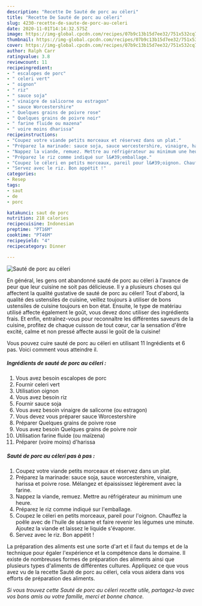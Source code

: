 ```yaml
---
description: "Recette De Sauté de porc au céleri"
title: "Recette De Sauté de porc au céleri"
slug: 4230-recette-de-saute-de-porc-au-celeri
date: 2020-11-01T14:14:32.575Z
image: https://img-global.cpcdn.com/recipes/07b9c13b15d7ee32/751x532cq70/saute-de-porc-au-celeri-photo-principale-de-la-recette.jpg
thumbnail: https://img-global.cpcdn.com/recipes/07b9c13b15d7ee32/751x532cq70/saute-de-porc-au-celeri-photo-principale-de-la-recette.jpg
cover: https://img-global.cpcdn.com/recipes/07b9c13b15d7ee32/751x532cq70/saute-de-porc-au-celeri-photo-principale-de-la-recette.jpg
author: Ralph Carr
ratingvalue: 3.8
reviewcount: 11
recipeingredient:
- " escalopes de porc"
- " celeri vert"
- " oignon"
- " riz"
- " sauce soja"
- " vinaigre de salicorne ou estragon"
- " sauce Worcestershire"
- " Quelques grains de poivre rose"
- " Quelques grains de poivre noir"
- " farine fluide ou mazena"
- " voire moins dharissa"
recipeinstructions:
- "Coupez votre viande petits morceaux et réservez dans un plat."
- "Préparez la marinade: sauce soja, sauce worcestershire, vinaigre, harissa et poivre rose. Mélangez et épaississez légèrement avec la farine."
- "Nappez la viande, remuez. Mettre au réfrigérateur au minimum une heure."
- "Préparez le riz comme indiqué sur l&#39;emballage."
- "Coupez le céleri en petits morceaux, pareil pour l&#39;oignon. Chauffez la poêle avec de l&#39;huile de sésame et faire revenir les légumes une minute. Ajoutez la viande et laissez le liquide s&#39;évaporer."
- "Servez avec le riz. Bon appétit !"
categories:
- Resep
tags:
- saut
- de
- porc

katakunci: saut de porc 
nutrition: 218 calories
recipecuisine: Indonesian
preptime: "PT16M"
cooktime: "PT46M"
recipeyield: "4"
recipecategory: Dinner

---
```



![Sauté de porc au céleri](https://img-global.cpcdn.com/recipes/07b9c13b15d7ee32/751x532cq70/saute-de-porc-au-celeri-photo-principale-de-la-recette.jpg)

En général, les gens ont abandonné sauté de porc au céleri à l'avance de peur que leur cuisine ne soit pas délicieuse. Il y a plusieurs choses qui affectent la qualité gustative de sauté de porc au céleri! Tout d'abord, la qualité des ustensiles de cuisine, veillez toujours à utiliser de bons ustensiles de cuisine toujours en bon état. Ensuite, le type de matériau utilisé affecte également le goût, vous devez donc utiliser des ingrédients frais. Et enfin, entraînez-vous pour reconnaître les différentes saveurs de la cuisine, profitez de chaque cuisson de tout cœur, car la sensation d'être excité, calme et non pressé affecte aussi le goût de la cuisine!

<!--inarticleads1-->

Vous pouvez cuire sauté de porc au céleri en utilisant 11 Ingrédients et 6 pas. Voici comment vous atteindre il.

##### Ingrédients de sauté de porc au céleri :

1. Vous avez besoin  escalopes de porc
1. Fournir  celeri vert
1. Utilisation  oignon
1. Vous avez besoin  riz
1. Fournir  sauce soja
1. Vous avez besoin  vinaigre de salicorne (ou estragon)
1. Vous devez vous préparer  sauce Worcestershire
1. Préparer  Quelques grains de poivre rose
1. Vous avez besoin  Quelques grains de poivre noir
1. Utilisation  farine fluide (ou maïzena)
1. Préparer  (voire moins) d&#39;harissa




<!--inarticleads2-->

##### Sauté de porc au céleri pas à pas :

1. Coupez votre viande petits morceaux et réservez dans un plat.
1. Préparez la marinade: sauce soja, sauce worcestershire, vinaigre, harissa et poivre rose. Mélangez et épaississez légèrement avec la farine.
1. Nappez la viande, remuez. Mettre au réfrigérateur au minimum une heure.
1. Préparez le riz comme indiqué sur l&#39;emballage.
1. Coupez le céleri en petits morceaux, pareil pour l&#39;oignon. Chauffez la poêle avec de l&#39;huile de sésame et faire revenir les légumes une minute. Ajoutez la viande et laissez le liquide s&#39;évaporer.
1. Servez avec le riz. Bon appétit !




<!--inarticleads1-->

<p>
La préparation des aliments est une sorte d'art et il faut du temps et de la technique pour égaler l'expérience et la compétence dans le domaine. Il existe de nombreuses formes de préparation des aliments ainsi que plusieurs types d'aliments de différentes cultures. Appliquez ce que vous avez vu de la recette Sauté de porc au céleri, cela vous aidera dans vos efforts de préparation des aliments.
</p>

<p>
<i>Si vous trouvez cette Sauté de porc au céleri recette utile, partagez-la avec vos bons amis ou votre famille, merci et bonne chance.</i>
</p>
